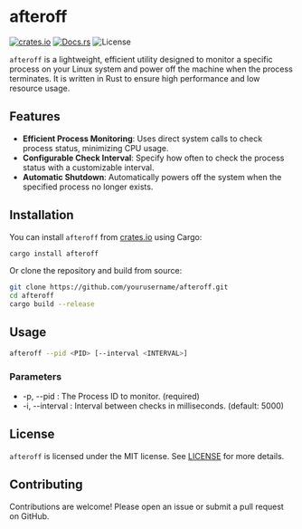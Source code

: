 # afteroff

[![crates.io](https://img.shields.io/crates/v/afteroff.svg)](https://crates.io/crates/afteroff)
[![Docs.rs](https://docs.rs/afteroff/badge.svg)](https://docs.rs/afteroff)
![License](https://img.shields.io/badge/license-MIT-blue)


`afteroff` is a lightweight, efficient utility designed to monitor a specific process on your Linux system and power off the machine when the process terminates. It is written in Rust to ensure high performance and low resource usage.

## Features

- **Efficient Process Monitoring**: Uses direct system calls to check process status, minimizing CPU usage.
- **Configurable Check Interval**: Specify how often to check the process status with a customizable interval.
- **Automatic Shutdown**: Automatically powers off the system when the specified process no longer exists.

## Installation

You can install `afteroff` from [crates.io](https://crates.io/crates/afteroff) using Cargo:

```sh
cargo install afteroff
```

Or clone the repository and build from source:

```sh
git clone https://github.com/yourusername/afteroff.git
cd afteroff
cargo build --release
```

## Usage

```sh
afteroff --pid <PID> [--interval <INTERVAL>]
```

### Parameters

- -p, --pid <PID>: The Process ID to monitor. (required)
- -i, --interval <INTERVAL>: Interval between checks in milliseconds. (default: 5000)

## License

`afteroff` is licensed under the MIT license. See [LICENSE](LICENSE) for more details.


## Contributing

Contributions are welcome! Please open an issue or submit a pull request on GitHub.

